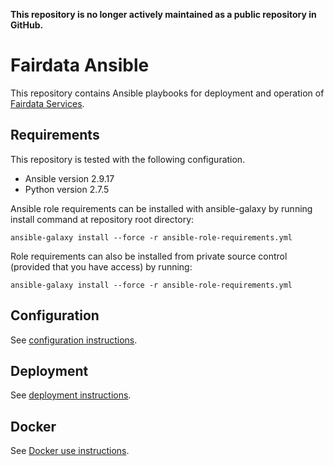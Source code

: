 **This repository is no longer actively maintained as a public repository in GitHub.**

# Fairdata Ansible

This repository contains Ansible playbooks for deployment and operation of
[Fairdata Services](https://www.fairdata.fi/).

## Requirements

This repository is tested with the following configuration.

- Ansible version 2.9.17
- Python version 2.7.5

Ansible role requirements can be installed with ansible-galaxy by running install command at repository root directory:

```
ansible-galaxy install --force -r ansible-role-requirements.yml
```

Role requirements can also be installed from private source control (provided that you have access) by running:

```
ansible-galaxy install --force -r ansible-role-requirements.yml
```

## Configuration

See [configuration instructions](/docs/configuration.md).

## Deployment

See [deployment instructions](/docs/deployment.md).

## Docker

See [Docker use instructions](/docs/docker.md).
